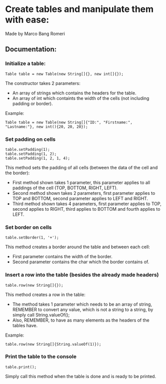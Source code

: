 # Create tables and manipulate them with ease:
Made by Marco Bang Romeri

## Documentation:

### Initialize a table:
```
Table table = new Table(new String[]{}, new int[]{});
```

The constructor takes 2 parameters:
 - An array of strings which contains the headers for the table.
 - An array of int which containts the width of the cells (not including padding or border).
 
 Example:
```
Table table = new Table(new String[]{"ID:", "Firstname:", "Lastname:"}, new int(){20, 20, 20});
```

### Set padding on cells
```
table.setPadding(1);
table.setPadding(1, 2);
table.setPadding(1, 2, 1, 4);
```

This method sets the padding of all cells (between the data of the cell and the border):
 - First method shown takes 1 parameter, this parameter applies to all paddings of the cell (TOP, BOTTOM, RIGHT, LEFT).
 - Second method shown takes 2 parameters, first parameter applies to TOP and BOTTOM, second parameter applies to LEFT and RIGHT.
 - Third method shown takes 4 parameters, first parameter applies to TOP, second applies to RIGHT, third applies to BOTTOM and fourth applies to LEFT.
 
 ### Set border on cells
 ```
table.setBorder(1, '+');
```

This method creates a border around the table and between each cell:
- First parameter contains the width of the border.
- Second parameter contains the char which the border contains of.

### Insert a row into the table (besides the already made headers)
 ```
table.row(new String[]{});
```

This method creates a row in the table:
 - The method takes 1 parameter which needs to be an array of string, REMEMBER to convert any value, which is not a string to a string, by simply call String.valueOf(<variable>);
 - Also, REMEMBER, to have as many elements as the headers of the tables have.
 
Example:
 ```
table.row(new String[]{String.valueOf(1)});
```

### Print the table to the console
 ```
table.print();
```

Simply call this method when the table is done and is ready to be printed.
